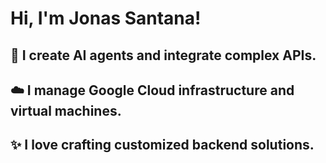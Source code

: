 # Hi, I'm Jonas Santana!

## 🧠 I create AI agents and integrate complex APIs.
## ☁️ I manage Google Cloud infrastructure and virtual machines.
## ✨ I love crafting customized backend solutions.
